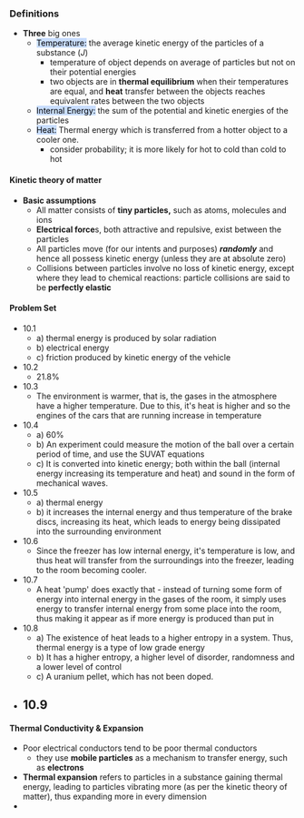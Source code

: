 ### Definitions
- **Three** big ones
	- <mark style="background: #ADCCFFA6;">Temperature:</mark> the average kinetic energy of the particles of a substance ($J$)
		- temperature of object depends on average of particles but not on their potential energies
		- two objects are in **thermal equilibrium** when their temperatures are equal, and **heat** transfer between the objects reaches equivalent rates between the two objects
	- <mark style="background: #ADCCFFA6;">Internal Energy:</mark> the sum of the potential and kinetic energies of the particles
	- <mark style="background: #ADCCFFA6;">Heat:</mark> Thermal energy which is transferred from a hotter object to a cooler one.
		- consider probability; it is more likely for hot to cold than cold to hot

#### Kinetic theory of matter
- **Basic assumptions**
	- All matter consists of **tiny particles,** such as atoms, molecules and ions
	- **Electrical force**s, both attractive and repulsive, exist between the particles
	- All particles move (for our intents and purposes) ***randomly*** and hence all possess kinetic energy (unless they are at absolute zero)
	- Collisions between particles involve no loss of kinetic energy, except where they lead to chemical reactions: particle collisions are said to be **perfectly elastic**

#### Problem Set
- 10.1
	- a) thermal energy is produced by solar radiation
	- b) electrical energy
	- c) friction produced by kinetic energy of the vehicle
- 10.2
	- 21.8%
- 10.3
	- The environment is warmer, that is, the gases in the atmosphere have a higher temperature. Due to this, it's heat is higher and so the engines of the cars that are running increase in temperature
- 10.4
	- a) 60%
	- b) An experiment could measure the motion of the ball over a certain period of time, and use the SUVAT equations
	- c) It is converted into kinetic energy; both within the ball (internal energy increasing its temperature and heat) and sound in the form of mechanical waves.
- 10.5
	- a) thermal energy
	- b) it increases the internal energy and thus temperature of the brake discs, increasing its heat, which leads to energy being dissipated into the surrounding environment
- 10.6
	- Since the freezer has low internal energy, it's temperature is low, and thus heat will transfer from the surroundings into the freezer, leading to the room becoming cooler.
- 10.7
	- A heat 'pump' does exactly that - instead of turning some form of energy into internal energy in the gases of the room, it simply uses energy to transfer internal energy from some place into the room, thus making it appear as if more energy is produced than put in 
- 10.8
	- a) The existence of heat leads to a higher entropy in a system. Thus, thermal energy is a type of low grade energy
	- b) It has a higher entropy, a higher level of disorder, randomness and a lower level of control
	- c) A uranium pellet, which has not been doped.
- 10.9
	-  

#### Thermal Conductivity & Expansion
- Poor electrical conductors tend to be poor thermal conductors
	- they use **mobile particles** as a mechanism to transfer energy, such as **electrons**
- **Thermal expansion** refers to particles in a substance gaining thermal energy, leading to particles vibrating more (as per the kinetic theory of matter), thus expanding more in every dimension
- 